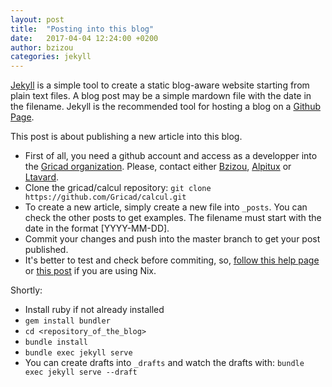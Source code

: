 ```yaml
---
layout: post
title:  "Posting into this blog"
date:   2017-04-04 12:24:00 +0200
author: bzizou
categories: jekyll
---
```


[Jekyll][jekyll] is a simple tool to create a static blog-aware website starting from plain text files. A blog post may be a simple mardown file with the date in the filename. Jekyll is the recommended tool for hosting a blog on a [Github Page][github-pages]. 

This post is about publishing a new article into this blog.

* First of all, you need a github account and access as a developper into the [Gricad organization][gricad-org]. Please, contact either [Bzizou][bzizou], [Alpitux][alpitux] or [Ltavard][ltavard].
* Clone the gricad/calcul repository:
`git clone https://github.com/Gricad/calcul.git`
* To create a new article, simply create a new file into `_posts`. You can check the other posts to get examples. The filename must start with the date in the format [YYYY-MM-DD].
* Commit your changes and push into the master branch to get your post published.
* It's better to test and check before commiting, so, [follow this help page][testing_localy] or [this post][testing_localy_nix] if you are using Nix.

Shortly:
  * Install ruby if not already installed
  * `gem install bundler`
  * `cd <repository_of_the_blog>`
  * `bundle install`
  * `bundle exec jekyll serve` 
* You can create drafts into `_drafts` and watch the drafts with:
`bundle exec jekyll serve --draft`

[jekyll]: https://jekyllrb.com/
[github-pages]: https://pages.github.com/
[gricad-org]: https://github.com/Gricad
[bzizou]: https://github.com/bzizou
[alpitux]: https://github.com/alpitux
[ltavard]: https://github.com/ltavard
[testing_localy]: https://help.github.com/articles/setting-up-your-github-pages-site-locally-with-jekyll
[testing_localy_nix]: https://gricad.github.io/calcul/jekyll/nix/2017/04/04/setting-up-github-pages-site-locally-with-jekyll-under-nix.html
